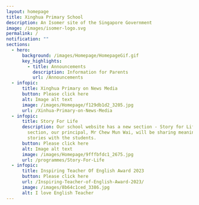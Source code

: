 ```yaml
---
layout: homepage
title: Xinghua Primary School
description: An Isomer site of the Singapore Government
image: /images/isomer-logo.svg
permalink: /
notification: ""
sections:
  - hero:
      background: /images/Homepage/HomepageGif.gif
      key_highlights:
        - title: Announcements
          description: Information for Parents
          url: /Announcements
  - infopic:
      title: Xinghua Primary on News Media
      button: Please click here
      alt: Image alt text
      image: /images/Homepage/f129db1d2_3205.jpg
      url: /Xinhua-Primary-on-News-Media
  - infopic:
      title: Story For Life
      description: Our school website has a new section - Story for Life. In this
        section, our principal, Mr Chew Mun Wai, will be sharing meaningful
        stories with the students.
      button: Please click here
      alt: Image alt text
      image: /images/Homepage/9fffbfdc1_2675.jpg
      url: /programmes/Story-For-Life
  - infopic:
      title: Inspiring Teacher Of English Award 2023
      button: Please click here
      url: /Inspiring-Teacher-of-English-Award-2023/
      image: /images/8b64c1ced_3386.jpg
      alt: I love English Teacher
---
```


